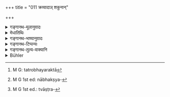 +++
title = "011 क्रव्यादाञ् शकुनान्"

+++

<details><summary>गङ्गानथ-मूलानुवादः</summary>

He shall avoid all carnivorous birds, and also those living in villages, the one-hoofed animals not specified, and also the Ṭiṭṭibha.—(11)
</details>

<details><summary>मेधातिथिः</summary>

**क्रव्याद** आममांसभक्षकाः कङ्कगृध्रादयः । अभक्ष्यवत् केवलाममांसभक्षका गृह्यन्ते । न तूभयरक्ता[^२६] मयूरादयः । **ग्रामनिवासिनः** अक्रव्यादा अपि । **एकशफा** अश्वाश्वतरगर्दभादयः । **अनिर्दिष्टास्** तु न भक्ष्यत्वेनोक्तास्[^२७] ते न भक्ष्या इति । ये तूक्तास् तत्रैव भक्ष्याः । ये तूष्ट्रवडवऋक्षगौरगर्दभाः[^२८] प्रजाकामस् तेषां च मांसम् अश्नीयाद् इति ।


[^२८]:
     M G 1st ed.: tvāṣṭra-


[^२७]:
     M G 1st ed: nābhakṣya-


[^२६]:
     M G: tatrobhayaraktā

- <u>ननु</u> च श्रुतित एव तत्र भक्ष्यावाप्तिः । प्रत्युत निर्दिष्टग्रहणे सति श्रुतौ चोदितानाम् अन्यत्र भक्ष्याशङ्का, अनिदिष्टान् वर्जयेन् न निर्दिष्टान् इति वाक्यार्थप्रतिपत्तेः । न च स्मृतौ केचिद् भक्ष्यत्वेन निर्दिष्टाः, येन तद्व्यतिरिक्तविषयम् अनिर्दिष्टग्रहणं व्याख्यायेत । अतः श्रुतौ ये निर्दिष्टास् ते न भक्ष्या इति प्राप्नोति ।

- <u>उच्यते</u> । आचाराविरोधी स स्मृत्यर्थः । अनिर्दिष्टग्रहणम् अनुवादः । 

- **टिट्टिभः** शकुनिर् एव, टिटीति यो वाशते । प्रायेण शब्दानुकरणनिमित्तं शकुनीनां नामधेयप्रतिलम्भः । तदुक्तं निरुक्तकारेण- "काक इति शब्दानुकृतिस् तद् इदं शकुनिषु बहुलम्" (निर् ३.१८) इति ॥ ५.११ ॥
</details>

<details><summary>गङ्गानथ-भाष्यानुवादः</summary>

‘*Carnivorous*’;—those that eat raw flesh; such as the Heron, the Vulture &c. What are meant are those that eat *raw flesh* only; and not those that eat both (raw and cooked flesh), such as the Peacock and the rest.

‘*Living in villages*’—even though they be not carnivorous.

‘*One-hoofed animals*;’—*e.g*., the Horse, the Mule, the Ass and so forth.

‘*Not specified*’;—*i.e*. those that have not been specified as *fit to be eaten* should not be eaten: those that have been so specified are lit to be eaten. For instance, it has been declared that ‘one who desires to obtain offspring shall eat the meat of the camel, the horse, the bear and the white ass’. \[and here the one-hoofed animals, horse and white ass, are specified as fit to be eaten\].

“The eatability of these animals is known only from this *Śruti* passage. And the presence of the term ‘specified’ in the verse would he understood to mean that the animals thus specified in the Vedic passage may be eaten even elsewhere (apart from Vedic sacrifices also); the meaning of the text being ‘one shall avoid those *nut specified*, but not *those specified*.’ As a matter of fact however, nowhere in the
*Smṛti* have any one-hoofed animals been *specified* as fit to be eaten,
with reference to which the term ‘not specified’ (of the text) could be explained. Hence it comes to this that ‘those not specified *in the śruti* are unfit to be eaten”.’

Our answer to the above is that such a sense of the Smṛti would be contrary to all usage. The term ‘not specified’ is a mere re-iterative reference.

‘*Ṭiṭṭibha*’—is a bird which is always screaming ‘ṭiṭ’, ‘ṭiṭ’. In most cases the names of birds are in imitation of their sounds: as says the
*Nirukta*—‘The name *Kāka* is in imitation of the sound; such is the
case with most bird-names.’—(11).
</details>

<details><summary>गङ्गानथ-टिप्पन्यः</summary>

This verse is quoted in *Vīramitrodaya* (Āhnika p. 540), which adds the following notes:—‘*Kravyādaḥ*’ are the vulture and other birds that eat raw flesh only, and also the peacock and others that eat both raw and cooked flesh;—‘*grāmanivāsinaḥ*’ stands for such village-birds as the pigeon and the like, which do not eat flesh;—the term *Śakunīn* is to be construed with both ‘*kravyādaḥ*’ and ‘*grāmanivāsinaḥ*’;—*ekaśapha*’ are the horse and other one-hoofed animals,—‘*anirdiṣṭaḥ*’ means ‘those that are not mentioned in the *Śruti* as fit for eating’; those that are mentioned as such should certainly be eaten; this refers to such sacrificial animals as are mentioned in the Vedic texts like the following:—‘One should sacrifice the horse to Tvaṣṭṛ’; which implies that the flesh of the horse so sacrificed must be eaten;—‘*Ṭiṭṭibha*’ is the name of the bird that makes the ‘*ṭī ṭī*’ sound.

It is quoted in *Hemādri* (Śrāddha, p. 582);—and in *Smṛtisāroddhārā* (p. 298).
</details>

<details><summary>गङ्गानथ-तुल्य-वाक्यानि</summary>

*Gautamā* (17.28-29)—‘Animals with two rows of teeth, hair-covered
animals, hairless animals, one-hoofed animals, house-sparrow,
*Cakravāka* and *Haṃsa*;—also crows, herons, vultures, kites, such
water-fowls as have red feet or beaks, village-hens and village hogs.’

*Baudhāyana* (1.12.1-2).—‘Tame animals should not be eaten; nor
carnivorous and tame birds.’

*Āpastamba* (1.17.29, 34).—‘One-hoofed animals, camels, *gavaya*,
village-hog, *śarabha* and cows;—also carnivorous animals (are not to be eaten).

*Vaśiṣṭha* (14.48).—‘Among birds, those who seek food by scratching with
feet, the web-footed ones, the *Kalaviṅka*, the water-hen, the flamingo... a vulture,... those feeding on flesh and those living about villages,’

*Viṣṇu* (51.28-30).—‘On eating the flesh of carnivorous animals and
birds one should perform the *Tapta-Kṛcchra*; on eating the
*Kalaviṅka*... one should fast for three nights;—also on eating
one-footed animals and those with two rows of teeth.’

*Yājñavalkya* (1.172).—‘Carnivorous birds... one-hoofed animals, animals
living about villages, etc., etc.’

*Paiṭhīnasi* (Aparārka, p. 248).—‘Cow, sheep, goat, horse, mule, ass and
man—these seven are the *gramya-paśus* (*grāmya-paśus*?), animals living about villages.’

*Hārīta* (Do.).—‘They eat animals of the village and of the forest,
sheep, goat, buffalo, deer, rhinoceros, etc., etc.’

*Devala* (Vīramitrodaya-Āhnika, p. 541).—‘Cranes, flamingoes, owls,
crows, vultures, cocks, pigeons are birds that should not be eaten.’

*Yama* (Do, pp. 542 and 543).—‘Mushrooms. village-hogs, web-footed
birds,—by eating these the twice-born becomes degraded; also by eating cows, horses, asses, camels, dogs, jackals, scratching birds, and pecking birds.’

*Āpastamba* (Do.).—‘Among scratching birds, the cock should not he
eaten; among pecking birds, the Plava; also carnivorous birds and the flamingo, the Bhāsa, etc., etc.’

*Parāśara* (2.11).—‘On intentionally eating the flesh of the frog or the
mouse, the twice-born becomes purified by living on barley-meal for one day.’
</details>

<details><summary>Bühler</summary>

011	Let him avoid all carnivorous birds and those living in villages, and one-hoofed animals which are not specially permitted (to be eaten), and the Tittibha (Parra Jacana),
</details>
